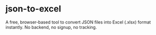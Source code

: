 # json-to-excel
A free, browser-based tool to convert JSON files into Excel (.xlsx) format instantly. No backend, no signup, no tracking.
